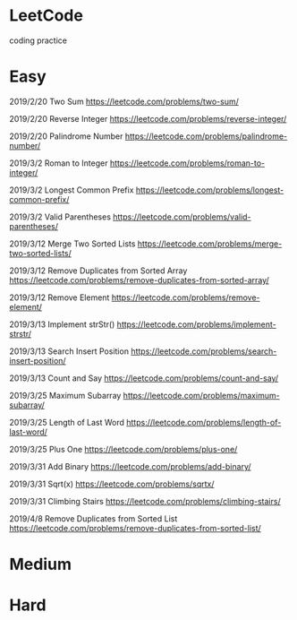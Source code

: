 # LeetCode
coding practice

# Easy

2019/2/20 Two Sum https://leetcode.com/problems/two-sum/

2019/2/20 Reverse Integer https://leetcode.com/problems/reverse-integer/

2019/2/20 Palindrome Number https://leetcode.com/problems/palindrome-number/

2019/3/2  Roman to Integer https://leetcode.com/problems/roman-to-integer/

2019/3/2  Longest Common Prefix https://leetcode.com/problems/longest-common-prefix/

2019/3/2  Valid Parentheses https://leetcode.com/problems/valid-parentheses/

2019/3/12 Merge Two Sorted Lists https://leetcode.com/problems/merge-two-sorted-lists/

2019/3/12 Remove Duplicates from Sorted Array https://leetcode.com/problems/remove-duplicates-from-sorted-array/

2019/3/12 Remove Element https://leetcode.com/problems/remove-element/

2019/3/13 Implement strStr() https://leetcode.com/problems/implement-strstr/

2019/3/13 Search Insert Position https://leetcode.com/problems/search-insert-position/

2019/3/13 Count and Say https://leetcode.com/problems/count-and-say/

2019/3/25 Maximum Subarray https://leetcode.com/problems/maximum-subarray/

2019/3/25 Length of Last Word https://leetcode.com/problems/length-of-last-word/

2019/3/25 Plus One https://leetcode.com/problems/plus-one/

2019/3/31 Add Binary https://leetcode.com/problems/add-binary/

2019/3/31 Sqrt(x) https://leetcode.com/problems/sqrtx/

2019/3/31 Climbing Stairs https://leetcode.com/problems/climbing-stairs/

2019/4/8  Remove Duplicates from Sorted List https://leetcode.com/problems/remove-duplicates-from-sorted-list/

# Medium

# Hard
